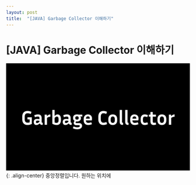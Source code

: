 ```yaml
---
layout: post
title:  "[JAVA] Garbage Collector 이해하기"
---
```


# [JAVA] Garbage Collector 이해하기

![image](https://github.com/GilDoYean/GilDoYean.github.io/blob/master/assets/GarbageCollector.png)
{: .align-center}
중앙정렬입니다. 원하는 위치에
